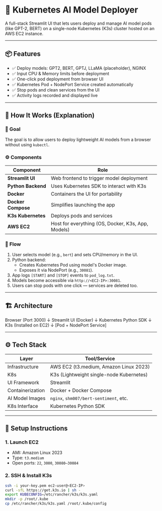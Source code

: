 # 🤖 Kubernetes AI Model Deployer

A full-stack Streamlit UI that lets users deploy and manage AI model pods (like GPT-2, BERT) on a single-node Kubernetes (K3s) cluster hosted on an AWS EC2 instance.

---

## 📦 Features

- ✅ Deploy models: GPT2, BERT, GPTJ, LLaMA (placeholder), NGINX
- ✅ Input CPU & Memory limits before deployment
- ✅ One-click pod deployment from browser UI
- ✅ Kubernetes Pod + NodePort Service created automatically
- ✅ Stop pods and clean services from the UI
- ✅ Activity logs recorded and displayed live

---

## 🧠 How It Works (Explanation)

### 🎯 Goal

The goal is to allow users to deploy lightweight AI models from a browser without using `kubectl`.

### ⚙️ Components

| Component         | Role                                                      |
|------------------|-----------------------------------------------------------|
| **Streamlit UI** | Web frontend to trigger model deployment                  |
| **Python Backend** | Uses Kubernetes SDK to interact with K3s                 |
| **Docker**        | Containers the UI for portability                         |
| **Docker Compose** | Simplifies launching the app                             |
| **K3s Kubernetes** | Deploys pods and services                                |
| **AWS EC2**       | Host for everything (OS, Docker, K3s, App, Models)        |

### 🔁 Flow

1. User selects model (e.g., `bert`) and sets CPU/memory in the UI.
2. Python backend:
   - Creates Kubernetes Pod using model's Docker image.
   - Exposes it via NodePort (e.g., `30081`).
3. App logs `[START]` and `[STOP]` events to `pod_log.txt`.
4. Models become accessible via `http://<EC2-IP>:30081`.
5. Users can stop pods with one click — services are deleted too.

---

## 🏗️ Architecture

Browser (Port 3000)
↓
Streamlit UI (Docker)
↓
Kubernetes Python SDK
↓
K3s (Installed on EC2)
↓
[Pod + NodePort Service]


---

## ⚙️ Tech Stack

| Layer            | Tool/Service                                  |
|------------------|-----------------------------------------------|
| Infrastructure   | AWS EC2 (t3.medium, Amazon Linux 2023)        |
| K8s              | K3s (Lightweight single-node Kubernetes)      |
| UI Framework     | Streamlit                                     |
| Containerization | Docker + Docker Compose                       |
| AI Model Images  | `nginx`, `shm007/bert-sentiment`, etc.        |
| K8s Interface    | Kubernetes Python SDK                         |

---

## 🚀 Setup Instructions

### 1. Launch EC2

- AMI: Amazon Linux 2023
- Type: `t3.medium`
- Open ports: `22`, `3000`, `30080–30084`

### 2. SSH & Install K3s

```bash
ssh -i your-key.pem ec2-user@<EC2-IP>
curl -sfL https://get.k3s.io | sh -
export KUBECONFIG=/etc/rancher/k3s/k3s.yaml
mkdir -p /root/.kube
cp /etc/rancher/k3s/k3s.yaml /root/.kube/config


